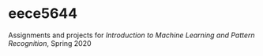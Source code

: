 # eece5644
Assignments and projects for *Introduction to Machine Learning and Pattern Recognition*, Spring 2020
